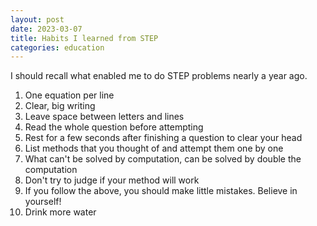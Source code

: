 ```yaml
---
layout: post
date: 2023-03-07
title: Habits I learned from STEP
categories: education
---
```


I should recall what enabled me to do STEP problems nearly a year ago.

1. One equation per line
2. Clear, big writing
3. Leave space between letters and lines
4. Read the whole question before attempting
5. Rest for a few seconds after finishing a question to clear your head
6. List methods that you thought of and attempt them one by one
7. What can't be solved by computation, can be solved by double the computation
8. Don't try to judge if your method will work
9. If you follow the above, you should make little mistakes. Believe in yourself!
10. Drink more water